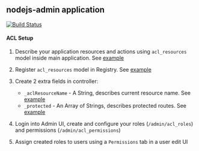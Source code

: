 ## nodejs-admin application

[![Build Status](https://travis-ci.org/dioscouri/nodejs-admin.svg?branch=feature-travis-build)](https://travis-ci.org/dioscouri/nodejs-admin)


#### ACL Setup

1. Describe your application resources and actions using `acl_resources` model inside main application. See [example](https://bitbucket.org/cohengroup/gvs-provider-management/src/cdf277e16f3683ac4c54636ba9735f4441f0a014/app/models/common/acl_resources.js?at=master&fileviewer=file-view-default)

2. Register `acl_resources` model in Registry. See [example](https://bitbucket.org/cohengroup/gvs-provider-management/src/cdf277e16f3683ac4c54636ba9735f4441f0a014/app/bootstrap.js?at=master&fileviewer=file-view-default#bootstrap.js-58)

3. Create 2 extra fields in controller:

    - `_aclResourceName` - A String, describes current resource name. See [example](https://bitbucket.org/cohengroup/gvs-provider-management/src/cdf277e16f3683ac4c54636ba9735f4441f0a014/app/controllers/admin/doctors.js?at=master&fileviewer=file-view-default#doctors.js-75)
    - `_protected` - An Array of Strings, describes protected routes. See [example](https://bitbucket.org/cohengroup/gvs-provider-management/src/cdf277e16f3683ac4c54636ba9735f4441f0a014/app/controllers/admin/doctors.js?at=master&fileviewer=file-view-default#doctors.js-83)

4. Login into Admin UI, create and configure your roles (`/admin/acl_roles`) and permissions (`/admin/acl_permissions`)

5. Assign created roles to users using a `Permissions` tab in a user edit UI

